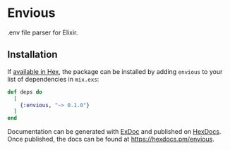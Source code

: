 # Envious

.env file parser for Elixir.

## Installation

If [available in Hex](https://hex.pm/docs/publish), the package can be installed
by adding `envious` to your list of dependencies in `mix.exs`:

```elixir
def deps do
  [
    {:envious, "~> 0.1.0"}
  ]
end
```

Documentation can be generated with [ExDoc](https://github.com/elixir-lang/ex_doc)
and published on [HexDocs](https://hexdocs.pm). Once published, the docs can
be found at <https://hexdocs.pm/envious>.

